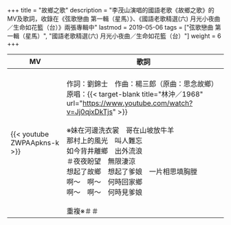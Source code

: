 +++
title = "故鄉之歌"
description = "李茂山演唱的國語老歌《故鄉之歌》的MV及歌詞，收錄在《弦歌戀曲 第一輯（星馬）》、《國語老歌精選(六) 月光小夜曲／生命如花籃（台）》兩張專輯中"
lastmod = 2019-05-06
tags = ["弦歌戀曲 第一輯（星馬）", "國語老歌精選(六) 月光小夜曲／生命如花籃（台）"]
weight = 6
+++

MV  | 歌詞  
--------------|-------
{{< youtube ZWPAApkns-k >}}|<br/>作詞：劉錦士　作曲：楊三郎（原曲：思念故鄉）　原唱：{{< target-blank title="林沖／1968" url="https://www.youtube.com/watch?v=Jj0qjxDkTjs" >}}<br/><br/>※妹在河邊洗衣裳　哥在山坡放牛羊<br/>那村上的風光　叫人難忘<br/>如今背井離鄉　出外流浪<br/>＃夜夜盼望　無限淒涼<br/>想起了故鄉　想起了爹娘　一片相思填胸膛<br/>啊～　啊～　何時回家鄉<br/>啊～　啊～　何時見爹娘<br/><br/>重複※＃＃